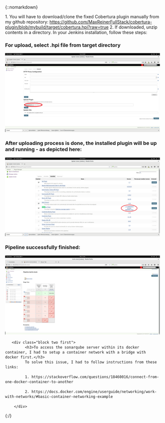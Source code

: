 {::nomarkdown}
    <div class="container">
    1. You will have to download/clone the fixed Cobertura plugin manually from my github repository: <a href="https://github.com/MaxReinerFullStack/cobertura-plugin/blob/mybuild/target/cobertura.hpi?raw=true">https://github.com/MaxReinerFullStack/cobertura-plugin/blob/mybuild/target/cobertura.hpi?raw=true</a>
    2. If downloaded, unzip contents in a directory. In your Jenkins installation, follow these steps:
    <div class="block two first">
            <h3>For upload, select .hpi file from target directory</h3>
            <div class="wrap">
  	         <img src="https://raw.githubusercontent.com/MaxReinerFullStack/jenkins_docker_pipeline_tutorial1/master/documentation/VirtualBox_Debian%20for%20PI_30_11_2017_00_49_02_1.png" style="max-width:100%;" />
             </div>
	    </div>
      <div class="block two first">
            <h3>After uploading process is done, the installed plugin will be up and running - as depicted here:</h3>
            <div class="wrap">
            <img src="https://raw.githubusercontent.com/MaxReinerFullStack/jenkins_docker_pipeline_tutorial1/master/documentation/VirtualBox_Debian%20for%20PI_30_11_2017_00_53_54_1.png" style="max-width:100%;" />
            </div>
       </div>
       <div class="block two first">
             <h3>Pipeline successfully finished:</h3>
             <div class="wrap">
             <img src="https://raw.githubusercontent.com/MaxReinerFullStack/jenkins_docker_pipeline_tutorial1/master/documentation/VirtualBox_Debian%20for%20Android%20Development_04_12_2017_15_41_59.png" style="max-width:100%;" />
        </div>

       <div class="block two first">
             <h3>To access the sonarqube server within its docker container, I had to setup a container network with a bridge with docker first.</h3>
             To solve this issue, I had to follow instructions from these links:

             1. https://stackoverflow.com/questions/18460016/connect-from-one-docker-container-to-another

             2. https://docs.docker.com/engine/userguide/networking/work-with-networks/#basic-container-networking-example

        </div>
 </div>
	{:/}
